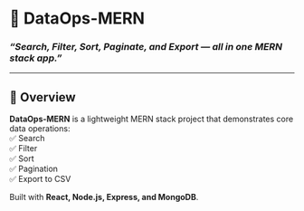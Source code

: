 # 🚀 DataOps-MERN

### *“Search, Filter, Sort, Paginate, and Export — all in one MERN stack app.”*

---

## 📖 Overview
**DataOps-MERN** is a lightweight MERN stack project that demonstrates core data operations:  
✅ Search  
✅ Filter  
✅ Sort  
✅ Pagination  
✅ Export to CSV  

Built with **React, Node.js, Express, and MongoDB**.
